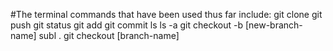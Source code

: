 #The terminal commands that have been used thus far include:
git clone
git push
git status
git add
git commit
ls
ls -a
git checkout -b [new-branch-name]
subl .
git checkout [branch-name]

